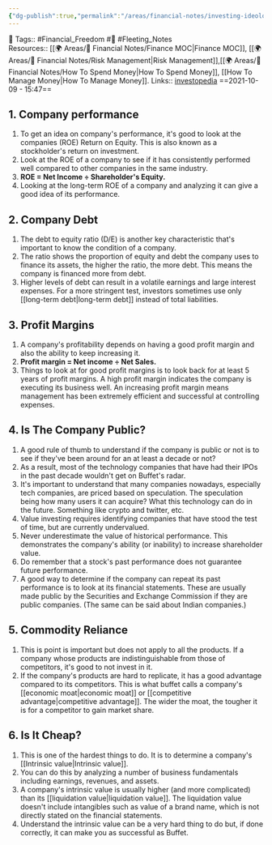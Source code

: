 ```yaml
---
{"dg-publish":true,"permalink":"/areas/financial-notes/investing-ideology-of-warren-buffett/","dgPassFrontmatter":true,"noteIcon":"1","created":"2023-11-14T21:08:39.837+05:30","updated":"2023-12-19T20:17:37.816+05:30"}
---
```


🧶 Tags:: #Financial_Freedom #🌱 #Fleeting_Notes  
Resources:: [[🌍 Areas/💸 Financial Notes/Finance MOC\|Finance MOC]], [[🌍 Areas/💸 Financial Notes/Risk Management\|Risk Management]],[[🌍 Areas/💸 Financial Notes/How To Spend Money\|How To Spend Money]], [[How To Manage Money\|How To Manage Money]].
Links:: [investopedia](https://www.investopedia.com/articles/01/071801.asp)
==2021-10-09 - 15:47==

## 1. Company performance
1. To get an idea on company's performance, it's good to look at the companies (ROE) Return on Equity. This is also known as a stockholder's return on investment.
2. Look at the ROE of a company to see if it has consistently performed well compared to other companies in the same industry.
3. **ROE = Net Income ÷ Shareholder's Equity.**
4. Looking at the long-term ROE of a company and analyzing it can give a good idea of its performance.

## 2. Company Debt
1. The debt to equity ratio (D/E) is another key characteristic that's important to know the condition of a company.
2. The ratio shows the proportion of equity and debt the company uses to finance its assets, the higher the ratio, the more debt. This means the company is financed more from debt.
3. Higher levels of debt can result in a volatile earnings and large interest expenses. For a more stringent test, investors sometimes use only [[long-term debt\|long-term debt]] instead of total liabilities.

## 3. Profit Margins
1. A company's profitability depends on having a good profit margin and also the ability to keep increasing it.
2. **Profit margin = Net income ÷ Net Sales.**
3. Things to look at for good profit margins is to look back for at least 5 years of profit margins.
	A high profit margin indicates the company is executing its business well.
	An increasing profit margin means management has been extremely efficient and successful at controlling expenses.

## 4. Is The Company Public?
1. A good rule of thumb to understand if the company is public or not is to see if they've been around for an at least a decade or not?
2. As a result, most of the technology companies that have had their IPOs in the past decade wouldn't get on Buffet's radar.
3. It's important to understand that many companies nowadays, especially tech companies, are priced based on speculation. The speculation being how many users it can acquire? What this technology can do in the future. Something like crypto and twitter, etc.
4. Value investing requires identifying companies that have stood the test of time, but are currently undervalued.
5. Never underestimate the value of historical performance. This demonstrates the company's ability (or inability) to increase shareholder value.
6. Do remember that a stock's past performance does not guarantee future performance.
7. A good way to determine if the company can repeat its past performance is to look at its financial statements. These are usually made public by the Securities and Exchange Commission if they are public companies. (The same can be said about Indian companies.)

## 5. Commodity Reliance
1. This is point is important but does not apply to all the products. If a company whose products are indistinguishable from those of competitors, it's good to not invest in it.
2. If the company's products are hard to replicate, it has a good advantage compared to its competitors. This is what buffet calls a company's [[economic moat\|economic moat]] or [[competitive advantage\|competitive advantage]]. The wider the moat, the tougher it is for a competitor to gain market share.

## 6. Is It Cheap?
1. This is one of the hardest things to do. It is to determine a company's [[Intrinsic value\|Intrinsic value]].
2. You can do this by analyzing a number of business fundamentals including earnings, revenues, and assets.
3. A company's intrinsic value is usually higher (and more complicated) than its [[liquidation value\|liquidation value]]. The liquidation value doesn't include intangibles such as value of a brand name, which is not directly stated on the financial statements.
4. Understand the intrinsic value can be a very hard thing to do but, if done correctly, it can make you as successful as Buffet.
